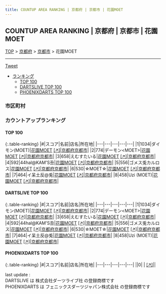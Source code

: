 ```yaml
---
title: COUNTUP AREA RANKING | 京都府 | 京都市 | 花園MOET
---
```

## COUNTUP AREA RANKING | 京都府 | 京都市 | 花園MOET

[TOP](/darts/rank/) > [京都府](/darts/rank/京都府/) > [京都市](/darts/rank/京都府/京都市/) > 花園MOET

___

<a href="https://twitter.com/share?ref_src=twsrc%5Etfw" data-text="COUNTUP AREA RANKING | 京都府京都市花園MOET" class="twitter-share-button" data-hashtags="DARTSLIVE,PHOENIXDARTS,darts,ダーツ" data-show-count="false">Tweet</a>

* [ランキング](#カウントアップランキング)
    * [TOP 100](#top-100)
    * [DARTSLIVE TOP 100](#dartslive-top-100)
    * [PHOENIXDARTS TOP 100](#phoenixdarts-top-100)

### 市区町村

<ul>

</ul>

### カウントアップランキング

#### TOP 100



{:.table-ranking}
|#|スコア|名前|店名|所在地|
|---|---|---|---|---|
|1|1034|<span class="rank-name-dl">ダイモン(MOET)</span>|<a href="/darts/rank/shops/3937bb247de833f725d56fb0e5c39bac.html">花園MOET</a> <a href="https://search.dartslive.com/jp/shop/3937bb247de833f725d56fb0e5c39bac">[↗]</a>|<a href="/darts/rank/京都府/京都市">京都府京都市</a>|
|2|774|<span class="rank-name-dl">デーモン&lt;MOET&gt;</span>|<a href="/darts/rank/shops/3937bb247de833f725d56fb0e5c39bac.html">花園MOET</a> <a href="https://search.dartslive.com/jp/shop/3937bb247de833f725d56fb0e5c39bac">[↗]</a>|<a href="/darts/rank/京都府/京都市">京都府京都市</a>|
|3|658|<span class="rank-name-dl">えむすたいる</span>|<a href="/darts/rank/shops/3937bb247de833f725d56fb0e5c39bac.html">花園MOET</a> <a href="https://search.dartslive.com/jp/shop/3937bb247de833f725d56fb0e5c39bac">[↗]</a>|<a href="/darts/rank/京都府/京都市">京都府京都市</a>|
|4|592|<span class="rank-name-dl">44hal@KAM&#x27;S丑</span>|<a href="/darts/rank/shops/3937bb247de833f725d56fb0e5c39bac.html">花園MOET</a> <a href="https://search.dartslive.com/jp/shop/3937bb247de833f725d56fb0e5c39bac">[↗]</a>|<a href="/darts/rank/京都府/京都市">京都府京都市</a>|
|5|556|<span class="rank-name-dl">ゴメス兎カルロス</span>|<a href="/darts/rank/shops/3937bb247de833f725d56fb0e5c39bac.html">花園MOET</a> <a href="https://search.dartslive.com/jp/shop/3937bb247de833f725d56fb0e5c39bac">[↗]</a>|<a href="/darts/rank/京都府/京都市">京都府京都市</a>|
|6|530|<span class="rank-name-dl">☆MOET☆</span>|<a href="/darts/rank/shops/3937bb247de833f725d56fb0e5c39bac.html">花園MOET</a> <a href="https://search.dartslive.com/jp/shop/3937bb247de833f725d56fb0e5c39bac">[↗]</a>|<a href="/darts/rank/京都府/京都市">京都府京都市</a>|
|7|464|<span class="rank-name-dl">イ呆土反@兎</span>|<a href="/darts/rank/shops/3937bb247de833f725d56fb0e5c39bac.html">花園MOET</a> <a href="https://search.dartslive.com/jp/shop/3937bb247de833f725d56fb0e5c39bac">[↗]</a>|<a href="/darts/rank/京都府/京都市">京都府京都市</a>|
|8|458|<span class="rank-name-dl">Uzi (MOET)</span>|<a href="/darts/rank/shops/3937bb247de833f725d56fb0e5c39bac.html">花園MOET</a> <a href="https://search.dartslive.com/jp/shop/3937bb247de833f725d56fb0e5c39bac">[↗]</a>|<a href="/darts/rank/京都府/京都市">京都府京都市</a>|


#### DARTSLIVE TOP 100



{:.table-ranking}
|#|スコア|名前|店名|所在地|
|---|---|---|---|---|
|1|1034|<span class="rank-name-dl">ダイモン(MOET)</span>|<a href="/darts/rank/shops/3937bb247de833f725d56fb0e5c39bac.html">花園MOET</a> <a href="https://search.dartslive.com/jp/shop/3937bb247de833f725d56fb0e5c39bac">[↗]</a>|<a href="/darts/rank/京都府/京都市">京都府京都市</a>|
|2|774|<span class="rank-name-dl">デーモン&lt;MOET&gt;</span>|<a href="/darts/rank/shops/3937bb247de833f725d56fb0e5c39bac.html">花園MOET</a> <a href="https://search.dartslive.com/jp/shop/3937bb247de833f725d56fb0e5c39bac">[↗]</a>|<a href="/darts/rank/京都府/京都市">京都府京都市</a>|
|3|658|<span class="rank-name-dl">えむすたいる</span>|<a href="/darts/rank/shops/3937bb247de833f725d56fb0e5c39bac.html">花園MOET</a> <a href="https://search.dartslive.com/jp/shop/3937bb247de833f725d56fb0e5c39bac">[↗]</a>|<a href="/darts/rank/京都府/京都市">京都府京都市</a>|
|4|592|<span class="rank-name-dl">44hal@KAM&#x27;S丑</span>|<a href="/darts/rank/shops/3937bb247de833f725d56fb0e5c39bac.html">花園MOET</a> <a href="https://search.dartslive.com/jp/shop/3937bb247de833f725d56fb0e5c39bac">[↗]</a>|<a href="/darts/rank/京都府/京都市">京都府京都市</a>|
|5|556|<span class="rank-name-dl">ゴメス兎カルロス</span>|<a href="/darts/rank/shops/3937bb247de833f725d56fb0e5c39bac.html">花園MOET</a> <a href="https://search.dartslive.com/jp/shop/3937bb247de833f725d56fb0e5c39bac">[↗]</a>|<a href="/darts/rank/京都府/京都市">京都府京都市</a>|
|6|530|<span class="rank-name-dl">☆MOET☆</span>|<a href="/darts/rank/shops/3937bb247de833f725d56fb0e5c39bac.html">花園MOET</a> <a href="https://search.dartslive.com/jp/shop/3937bb247de833f725d56fb0e5c39bac">[↗]</a>|<a href="/darts/rank/京都府/京都市">京都府京都市</a>|
|7|464|<span class="rank-name-dl">イ呆土反@兎</span>|<a href="/darts/rank/shops/3937bb247de833f725d56fb0e5c39bac.html">花園MOET</a> <a href="https://search.dartslive.com/jp/shop/3937bb247de833f725d56fb0e5c39bac">[↗]</a>|<a href="/darts/rank/京都府/京都市">京都府京都市</a>|
|8|458|<span class="rank-name-dl">Uzi (MOET)</span>|<a href="/darts/rank/shops/3937bb247de833f725d56fb0e5c39bac.html">花園MOET</a> <a href="https://search.dartslive.com/jp/shop/3937bb247de833f725d56fb0e5c39bac">[↗]</a>|<a href="/darts/rank/京都府/京都市">京都府京都市</a>|


#### PHOENIXDARTS TOP 100



{:.table-ranking}
|#|スコア|名前|店名|所在地|
|---|---|---|---|---|
||0|<span class="rank-name-dl"> </span>|<a href="/darts/rank/shops/.html"></a> <a href="">[↗]</a>|<a href="/darts/rank//"></a>|


<div class="footer border-top border-gray-light mt-5 pt-3 text-right text-gray">
    last update : <span style="font-weight: italic" id="foot_last_modified"></span><br />
    DARTSLIVE は 株式会社ダーツライブ社 の登録商標です<br />
    PHOENIXDARTS は フェニックスダーツジャパン株式会社 の登録商標です<br />
</div>

<script src="https://cdnjs.cloudflare.com/ajax/libs/jquery.tablesorter/2.31.3/js/jquery.tablesorter.min.js" integrity="sha512-qzgd5cYSZcosqpzpn7zF2ZId8f/8CHmFKZ8j7mU4OUXTNRd5g+ZHBPsgKEwoqxCtdQvExE5LprwwPAgoicguNg==" crossorigin="anonymous" referrerpolicy="no-referrer"></script>
<link rel="stylesheet" href="https://cdnjs.cloudflare.com/ajax/libs/jquery.tablesorter/2.31.3/css/theme.default.min.css" integrity="sha512-wghhOJkjQX0Lh3NSWvNKeZ0ZpNn+SPVXX1Qyc9OCaogADktxrBiBdKGDoqVUOyhStvMBmJQ8ZdMHiR3wuEq8+w==" crossorigin="anonymous" referrerpolicy="no-referrer" />
<script>
$(function() {
    $(".table-ranking").tablesorter({sortList:[[0, 0]]});
    $("#foot_last_modified").text(formatDate(new Date(document.lastModified), 'yyyy-MM-dd HH:mm:ss'));
});
</script>

<script async src="https://platform.twitter.com/widgets.js" charset="utf-8"></script>